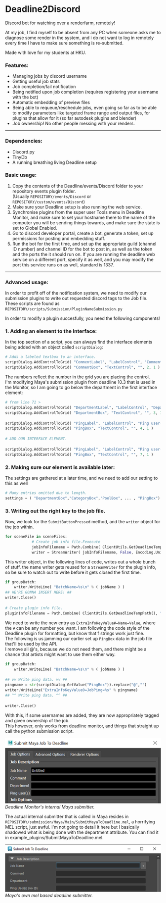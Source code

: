 # Deadline2Discord
Discord bot for watching over a renderfarm, remotely!

At my job, I find myself to be absent from any PC when someone asks me to diagnose some render
in the system, and i do not want to log in remotely every time I have to make sure something is re-submitted.

Made with love for my students at HKU.

### Features:
- Managing jobs by discord username
- Getting useful job stats
- Job completion/fail notification
- Being notified upon job completion (requires registering your username with the bot)
- Automatic embedding of preview files
- Being able to requeue/reschedule jobs, even going so far as to be able to modify parameters like targeted frame range and output files, for plugins that allow for it (so far autodesk plugins and blender)
- Job ownership! No other people messing with your renders. 

---
### Dependencies:
- Discord.py
- TinyDb
- A running breathing living Deadline setup

### Basic usage:

1. Copy the contents of the Deadline/events/Discord folder to your repository events plugin folder.<br>
(Usually `REPOSITORY/events/Discord` or `REPOSITORY/custom/events/Discord`)
1. Make sure your Deadline setup is also running the web service.
1. Synchronise plugins from the super user Tools menu in Deadline Monitor, and make sure to set your hostname there to the name of the computer you will be sending things towards, and make sure the state is set to Global Enabled.
1. Go to discord developer portal, create a bot, generate a token, set up permissions for posting and embedding stuff.
1. Run the bot for the first time, and set up the appropriate guild (channel ID number) and channel ID for the bot to post in, as well as the token and the ports the it should run on. If you are running the deadline web service on a different port, specify it as well, and you may modify the port this service runs on as well, standard is 1337.

---
### Advanced usage:
In order to profit off of the notification system, we need to modify our submission plugins to 
write out requested discord tags to the Job file.<br>
These scripts are found as `REPOSITORY/scripts/Submission/PluginNameSubmission.py`

In order to modify a plugin succesfully, you need the following components!<br>

### 1. Adding an element to the Interface:
In the top section of a script, you can always find the interface elements being added with an object called `scriptDialog`:
```py
# Adds a labeled textbox to an interface.
scriptDialog.AddControlToGrid( "CommentLabel", "LabelControl", "Comment", 2, 0, "A simple description of your job. This is optional and can be left blank.", False )
scriptDialog.AddControlToGrid( "CommentBox", "TextControl", "", 2, 1 )
```
The numbers reflect the number in the grid you are placing the control.<br>
I'm modifying Maya's submission plugin from deadline 10.3 that is used in the Monitor, so I am going to go below the department in the first interface element:
```py
# from line 71 >
scriptDialog.AddControlToGrid( "DepartmentLabel", "LabelControl", "Department", 3, 0, "The department you belong to. This is optional and can be left blank.", False )
scriptDialog.AddControlToGrid( "DepartmentBox", "TextControl", "", 3, 1 )

scriptDialog.AddControlToGrid( "PingLabel", "LabelControl", "Ping user(s)", 4, 0, "Discord user to ping / claim job.", False )
scriptDialog.AddControlToGrid( "PingBox", "TextControl", "", 4, 1 )

# ADD OUR INTERFACE ELEMENT.

scriptDialog.AddControlToGrid( "PingLabel", "LabelControl", "Ping user(s)", 7, 0, "Discord user(s) to ping / claim job.", False )
scriptDialog.AddControlToGrid( "PingBox", "TextControl", "", 7, 1 )
```
### 2. Making sure our element is available later:
The settings are gathered at a later time, and we need to add our setting to this as well
```py
# Many entries omitted due to length.
settings = ( "DepartmentBox","CategoryBox","PoolBox", ... , "PingBox")
```
### 3. Writing out the right key to the job file.
Now, we look for the `SubmitButtonPressed` method, and the `writer` object for the job within.
```py
for sceneFile in sceneFiles:
            # Create job info file.Fexecute
            jobInfoFilename = Path.Combine( ClientUtils.GetDeadlineTempPath(), "maya_job_info.job" )
            writer = StreamWriter( jobInfoFilename, False, Encoding.Unicode )
```
This writer object, in the following lines of code, writes out a whole bunch of stuff.
the name writer gets reused for a `StreamWriter` for the plugin info, so be sure to watch out to write before
it gets closed the first time.
```py
if groupBatch:
    writer.WriteLine( "BatchName=%s\n" % ( jobName ) )
## WE'RE GONNA INSERT HERE! ##
writer.Close()
            
# Create plugin info file.
pluginInfoFilename = Path.Combine( ClientUtils.GetDeadlineTempPath(), "maya_plugin_info.job" )
```
We need to write the new entry as `ExtraInfoKeyValue#=Name=Value`, where the `#` can be any number you want.
I am following the code style of the Deadline plugin for formatting, but know that f strings work just fine.<br>
The following is us jamming our earlier set up `PingBox` data in the job file that'll be used by the API.<br>
I remove all @'s, because we do not need them, and there might be a chance that artists might want to use them either way.
```py
if groupBatch:
    writer.WriteLine( "BatchName=%s\n" % ( jobName ) )

## vv Write ping data. vv ##
pingname = str(scriptDialog.GetValue("PingBox")).replace("@","")
writer.WriteLine("ExtraInfoKeyValue0=JobPing=%s" % pingname)
## ^^ Write ping data. ^^ ##

writer.Close()
```
With this, if some usernames are added, they are now appropriately tagged and given ownership of the job.<br>
This however, only works from deadline monitor, and things that straight up call the python submission script.

![](example_plugins/maya_scr_deadline.png)<br>
<i>Deadline Monitor's internal Maya submitter.</i>

The actual internal submitter that is called in Maya resides in `REPOSITORY/submission/Maya/Main/SubmitMayaToDeadline.mel`, 
a horrifying MEL script, just awful. 
I'm not going to detail it here but I basically shadowed what is being done with the department attribute.
You can find it in example_plugins/SubmitMayaToDeadline.mel.

![](example_plugins/maya_scr.png)<br>
<i>Maya's own mel based deadline submitter.</i>